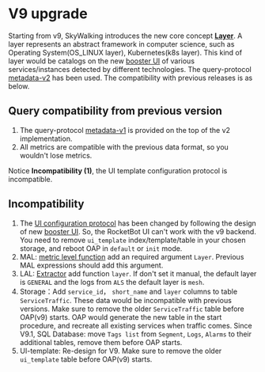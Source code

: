# V9 upgrade
Starting from v9, SkyWalking introduces the new core concept [**Layer**](../../../oap-server/server-core/src/main/java/org/apache/skywalking/oap/server/core/analysis/Layer.java).
A layer represents an abstract framework in computer science, such as Operating System(OS_LINUX layer),
Kubernetes(k8s layer). This kind of layer would be catalogs on the new [booster UI](https://github.com/apache/skywalking-booster-ui) of various services/instances detected by different technologies.
The query-protocol [metadata-v2](https://github.com/apache/skywalking-query-protocol/blob/master/metadata-v2.graphqls) has been used.
The compatibility with previous releases is as below.

## Query compatibility from previous version 
1. The query-protocol [metadata-v1](https://github.com/apache/skywalking-query-protocol/blob/master/metadata.graphqls) is provided on the top of the v2 implementation.
2. All metrics are compatible with the previous data format, so you wouldn't lose metrics.

Notice **Incompatibility (1)**, the UI template configuration protocol is incompatible.

## Incompatibility
1. The [UI configuration protocol](https://github.com/apache/skywalking-query-protocol/blob/master/ui-configuration.graphqls) has been changed by following the design of new [booster UI](https://github.com/apache/skywalking-booster-ui). So, the RocketBot UI can't work with the v9 backend. You need to remove `ui_template` index/template/table in your chosen storage, and reboot OAP in `default` or `init` mode.
2. MAL: [metric level function](../../../docs/en/concepts-and-designs/mal.md) add an required argument `Layer`. Previous MAL expressions should add this argument.
3. LAL: [Extractor](../../../docs/en/concepts-and-designs/lal.md) add function `layer`. If don't set it manual, the default layer is `GENERAL` and the logs from `ALS` the
   default layer is `mesh`.
4. Storage：Add `service_id`， `short_name` and `layer` columns to table `ServiceTraffic`.
   These data would be incompatible with previous versions.
   Make sure to remove the older `ServiceTraffic` table before OAP(v9) starts. 
   OAP would generate the new table in the start procedure, and recreate all existing services when traffic comes.
   Since V9.1, SQL Database: move `Tags list` from `Segment`, `Logs`, `Alarms` to their additional tables, remove them before OAP starts.
5. UI-template: Re-design for V9. Make sure to remove the older `ui_template` table before OAP(v9) starts.
